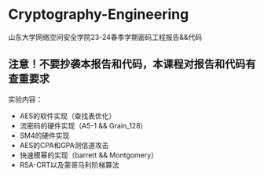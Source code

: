 # Cryptography-Engineering
山东大学网络空间安全学院23-24春季学期密码工程报告&amp;&amp;代码

**注意！不要抄袭本报告和代码，本课程对报告和代码有查重要求**
------

实验内容：

- AES的软件实现（查找表优化）
- 流密码的硬件实现（A5-1 && Grain_128）
- SM4的硬件实现
- AES的CPA和GPA测信道攻击
- 快速模幂的实现（barrett && Montgomery）
- RSA-CRT以及蒙哥马利阶梯算法



